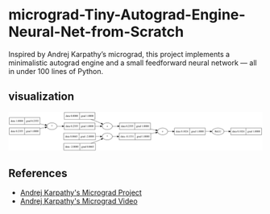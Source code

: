 # micrograd-Tiny-Autograd-Engine-Neural-Net-from-Scratch
Inspired by Andrej Karpathy’s micrograd, this project implements a minimalistic autograd engine and a small feedforward neural network — all in under 100 lines of Python.

##  visualization

![2d neuron](gout.svg)

## References

* [Andrej Karpathy's Micrograd Project](https://github.com/karpathy/micrograd)
* [Andrej Karpathy's Micrograd Video](https://youtu.be/VMj-3S1tku0)

